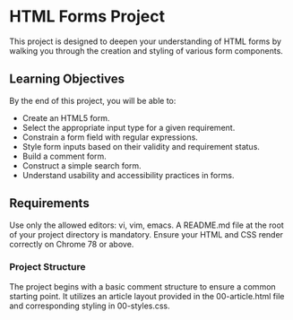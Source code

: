 # HTML Forms Project

This project is designed to deepen your understanding of HTML forms by walking you through the creation and styling of various form components.

## Learning Objectives

By the end of this project, you will be able to:

- Create an HTML5 form.
- Select the appropriate input type for a given requirement.
- Constrain a form field with regular expressions.
- Style form inputs based on their validity and requirement status.
- Build a comment form.
- Construct a simple search form.
- Understand usability and accessibility practices in forms.

## Requirements

Use only the allowed editors: vi, vim, emacs.
A README.md file at the root of your project directory is mandatory.
Ensure your HTML and CSS render correctly on Chrome 78 or above.

### Project Structure
The project begins with a basic comment structure to ensure a common starting point. It utilizes an article layout provided in the 00-article.html file and corresponding styling in 00-styles.css.